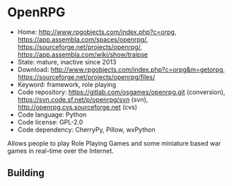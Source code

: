 # OpenRPG

- Home: http://www.rpgobjects.com/index.php?c=orpg, https://app.assembla.com/spaces/openrpg/, https://sourceforge.net/projects/openrpg/, https://app.assembla.com/wiki/show/traipse
- State: mature, inactive since 2013
- Download: http://www.rpgobjects.com/index.php?c=orpg&m=getorpg, https://sourceforge.net/projects/openrpg/files/
- Keyword: framework, role playing
- Code repository: https://gitlab.com/osgames/openrpg.git (conversion), https://svn.code.sf.net/p/openrpg/svn (svn), http://openrpg.cvs.sourceforge.net (cvs)
- Code language: Python
- Code license: GPL-2.0
- Code dependency: CherryPy, Pillow, wxPython

Allows people to play Role Playing Games and some miniature based war games in real-time over the Internet.

## Building
